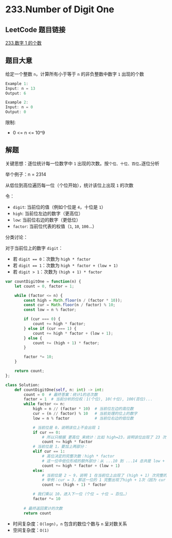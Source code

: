 # 233.Number of Digit One

## LeetCode 题目链接

[233.数字 1 的个数](https://leetcode.cn/problems/number-of-digit-one/)

## 题目大意

给定一个整数 `n`，计算所有小于等于 `n` 的非负整数中数字 `1` 出现的个数

```js
Example 1:
Input: n = 13
Output: 6

Example 2:
Input: n = 0
Output: 0
```

限制:
- 0 <= n <= 10^9

## 解题

关键思想：逐位统计每一位数字中 `1` 出现的次数。按`个位、十位、百位…`逐位分析

举个例子：n = 2314

从低位到高位遍历每一位（个位开始），统计该位上出现 `1` 的次数

令：
- `digit`: 当前位的值（例如个位是 `4`，十位是 `1`）
- `high`: 当前位左边的数字（更高位）
- `low`: 当前位右边的数字（更低位）
- `factor`: 当前位代表的权值（`1`, `10`, `100`...）

分类讨论：

对于当前位上的数字 `digit`：
- 若 `digit == 0`：次数为 `high * factor`
- 若 `digit == 1`：次数为 `high * factor + (low + 1)`
- 若 `digit > 1`：次数为 `(high + 1) * factor`

```js
var countDigitOne = function(n) {
    let count = 0, factor = 1;

    while (factor <= n) {
        const high = Math.floor(n / (factor * 10));
        const cur = Math.floor(n / factor) % 10;
        const low = n % factor;

        if (cur === 0) {
            count += high * factor;
        } else if (cur === 1) {
            count += high * factor + (low + 1);
        } else {
            count += (high + 1) * factor;
        }

        factor *= 10;
    }

    return count;
};
```
```python
class Solution:
    def countDigitOne(self, n: int) -> int:
        count = 0  # 最终答案：统计1的总次数
        factor = 1  # 当前分析的位权：1(个位), 10(十位), 100(百位)...
        while factor <= n:
            high = n // (factor * 10)  # 当前位左边的高位数
            cur = (n // factor) % 10   # 当前处理的位上的数字
            low = n % factor           # 当前位右边的低位数

            # 当前位是 0，说明该位上不会出现 1
            if cur == 0:
                # 所以只根据 更高位 来统计：比如 high=23，说明该位出现了 23 次 1，每次是连续的 factor 个
                count += high * factor
            # 当前位是 1，要加上两部分：
            elif cur == 1:
                # 高位决定的完整次数：high * factor
                # 这一位中低位形成的额外部分：从 ...10 到 ...14 总共是 low + 1 次
                count += high * factor + (low + 1)
            else:
                # 当前位是 2 ~ 9，说明 1 在当前位上出现了 (high + 1) 次完整的循环
                # 举例：cur = 3，那这一位的 1 完整出现了high + 1次（因为 cur > 1，多出了额外的一整段）
                count += (high + 1) * factor

            # 我们乘以 10，进入下一位（个位 → 十位 → 百位…）
            factor *= 10
        
        # 最终返回累计的次数
        return count
```

- 时间复杂度：`O(logn)`，`n` 包含的数位个数与 `n` 呈对数关系
- 空间复杂度：`O(1)`